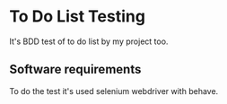 # To Do List Testing
It's BDD test of to do list by my project too. 
 
## Software requirements
To do the test it's used selenium webdriver with behave.
